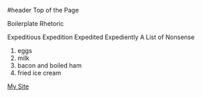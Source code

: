 #header 
Top of the Page




Boilerplate Rhetoric

Expeditious Expedition Expedited Expediently
A List of Nonsense

1. eggs
2. milk 
3. bacon and boiled ham
4. fried ice cream

[My Site](http://github.com/avnj1984/gh-pages)
